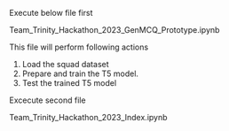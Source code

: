 Execute below file first

Team_Trinity_Hackathon_2023_GenMCQ_Prototype.ipynb

This file will perform following  actions

1) Load the squad dataset 
2) Prepare and train the T5 model.
3) Test the trained T5 model 


Excecute second file

Team_Trinity_Hackathon_2023_Index.ipynb
